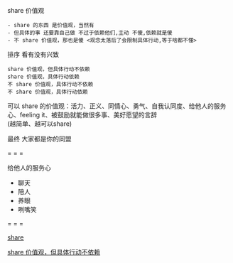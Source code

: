 
share 价值观

```
- share 的东西 是价值观，当然有
- 但具体的事 还要靠自己做 不过于依赖他们,主动 不傻,依赖就是傻
- 不 share 价值观，那也是傻 <观念太落后了会限制具体行动,等于啥都不懂>
```

排序 看有没有兴致
```
share 价值观，但具体行动不依赖
share 价值观，具体行动依赖
不 share 价值观，具体行动不依赖
不 share 价值观，具体行动依赖
```

可以 share 的价值观：活力、正义、同情心、勇气、自我认同度、给他人的服务心、feeling it、被鼓励就能做很多事、美好愿望的言辞
<br>(越简单、越可以share)

最终 大家都是你的同盟

= = =

给他人的服务心
- 聊天
- 陪人
- 养眼
- 咧嘴笑

= = =

[share](https://twitter.com/earthvid/status/862910323254337536)

[share 价值观，但具体行动不依赖](https://github.com/7900ms/000nottheater_deserted_systemthunder/tree/master/slow/on-stupid-rich-cmon)

